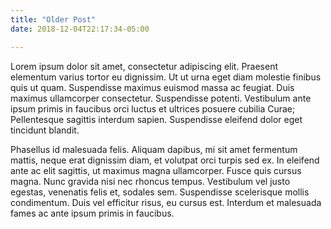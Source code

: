 ```yaml
---
title: "Older Post"
date: 2018-12-04T22:17:34-05:00

---
```


Lorem ipsum dolor sit amet, consectetur adipiscing elit. Praesent elementum varius tortor eu dignissim. Ut ut urna eget diam molestie finibus quis ut quam. Suspendisse maximus euismod massa ac feugiat. Duis maximus ullamcorper consectetur. Suspendisse potenti. Vestibulum ante ipsum primis in faucibus orci luctus et ultrices posuere cubilia Curae; Pellentesque sagittis interdum sapien. Suspendisse eleifend dolor eget tincidunt blandit.

Phasellus id malesuada felis. Aliquam dapibus, mi sit amet fermentum mattis, neque erat dignissim diam, et volutpat orci turpis sed ex. In eleifend ante ac elit sagittis, ut maximus magna ullamcorper. Fusce quis cursus magna. Nunc gravida nisi nec rhoncus tempus. Vestibulum vel justo egestas, venenatis felis et, sodales sem. Suspendisse scelerisque mollis condimentum. Duis vel efficitur risus, eu cursus est. Interdum et malesuada fames ac ante ipsum primis in faucibus.
